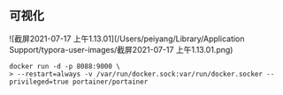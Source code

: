 ## 可视化

![截屏2021-07-17 上午1.13.01](/Users/peiyang/Library/Application Support/typora-user-images/截屏2021-07-17 上午1.13.01.png)

```
docker run -d -p 8088:9000 \
> --restart=always -v /var/run/docker.sock:var/run/docker.socker --privileged=true portainer/portainer
```

